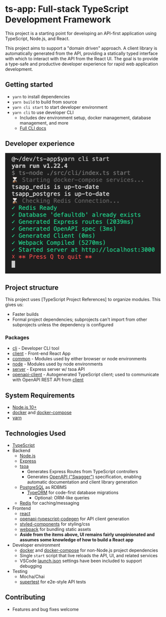 # ts-app: Full-stack TypeScript Development Framework

This project is a starting point for developing an API-first application using TypeScript, Node.js, and React.

This project aims to support a "domain driven" approach. A client library is automatically generated from the API, providing a statically typed interface with which to interact with the API from the React UI. The goal is to provide a type-safe and productive developer experience for rapid web application development.

## Getting started

- `yarn` to install dependencies
- `yarn build` to build from source
- `yarn cli start` to start developer environment
- `yarn cli` to use developer CLI
    - Includes dev environment setup, docker management, database management, and more
    - [Full CLI docs](./src/cli)

## Developer experience

![alt text](.docs/shell.png "Developer experience")

## Project structure

This project uses [TypeScript Project References] to organize modules. This gives us:
- Faster builds
- Formal project dependencies; subprojects can't import from other subprojects unless the dependency is configured

### Packages
- [cli](./src/cli) - Developer CLI tool
- [client](./src/client) - Front-end React App
- [common](./src/common) - Modules used by either browser or node environments
- [node](./src/node) - Modules used by node environments
- [server](./src/server) - Express server w/ tsoa API
- [openapi-client](./src/openapi-client) - Autogenerated TypeScript client; used to communicate with OpenAPI REST API from [client](./src/client)

## System Requirements
- [Node.js 10+](https://nodejs.org/en/download/)
- [docker](https://www.docker.com) and [docker-compose](https://docs.docker.com/compose)
- [yarn](https://yarnpkg.com/en)

## Technologies Used
- [TypeScript](http://www.typescriptlang.org/)
- Backend
    - [Node.js](https://nodejs.org)
    - [Express](https://expressjs.com/)
    - [tsoa](https://github.com/lukeautry/tsoa)
        - Generates Express Routes from TypeScript controllers
        - Generates [OpenAPI ("Swagger")](https://swagger.io/docs/specification/about) specification, enabling automatic documentation and client library generation
    - [PostgreSQL](https://www.postgresql.org/) as RDBMS
        - [TypeORM](http://typeorm.io) for code-first database migrations
            - Optional: ORM-like queries
    - [Redis](https://redis.io/) for caching/messaging
- Frontend
    - [react](https://reactjs.org/)
    - [openapi-typescript-codegen](https://github.com/ferdikoomen/openapi-typescript-codegen) for API client generation
    - [styled-components](https://styled-components.com/) for styling/css
    - [webpack](https://webpack.js.org) for bundling static assets
    - **Aside from the items above, UI remains fairly unopinionated and assumes some knowledge of how to build a React app**
- Developer environment
    - [docker](https://www.docker.com/) and [docker-compose](https://docs.docker.com/compose) for non-Node.js project dependencies
    - Single `start` script that live reloads the API, UI, and related services
    - VSCode [launch.json](./.vscode/launch.json) settings have been included to support debugging
- Testing
    - Mocha/Chai
    - [supertest](https://github.com/visionmedia/supertest) for e2e-style API tests

## Contributing
- Features and bug fixes welcome
